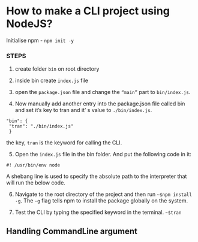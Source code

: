 # How to make a CLI project using NodeJS?

Initialise npm - `npm init -y`

### STEPS

1. create folder `bin` on root directory

2. inside bin create `index.js` file

3. open the `package.json` file and change the `“main”` part to `bin/index.js`.

4. Now manually add another entry into the package.json file called bin and set it’s key to tran and it’ s value to `./bin/index.js`.

```
"bin": {
 "tran": "./bin/index.js"
 }
```

the key, `tran` is the keyword for calling the CLI.

5. Open the `index.js` file in the bin folder. And put the following code in it:

```
#! /usr/bin/env node
```

A shebang line is used to specify the absolute path to the interpreter that will run the below code.

6. Navigate to the root directory of the project and then run `~$npm install -g`.
   The `-g` flag tells npm to install the package globally on the system.

7. Test the CLI by typing the specified keyword in the terminal.
   `~$tran`

## Handling CommandLine argument
